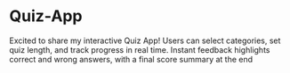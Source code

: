 # Quiz-App
Excited to share my interactive Quiz App! Users can select categories, set quiz length, and track progress in real time. Instant feedback highlights correct and wrong answers, with a final score summary at the end

